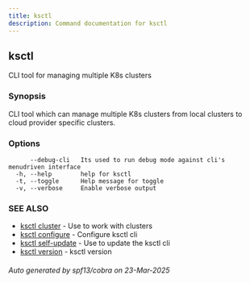 ```yaml
---
title: ksctl
description: Command documentation for ksctl
---
```


## ksctl

CLI tool for managing multiple K8s clusters

### Synopsis

CLI tool which can manage multiple K8s clusters from local clusters to cloud provider specific clusters.

### Options

```
      --debug-cli   Its used to run debug mode against cli's menudriven interface
  -h, --help        help for ksctl
  -t, --toggle      Help message for toggle
  -v, --verbose     Enable verbose output
```

### SEE ALSO

* [ksctl cluster](ksctl_cluster.md)	 - Use to work with clusters
* [ksctl configure](ksctl_configure.md)	 - Configure ksctl cli
* [ksctl self-update](ksctl_self-update.md)	 - Use to update the ksctl cli
* [ksctl version](ksctl_version.md)	 - ksctl version

###### Auto generated by spf13/cobra on 23-Mar-2025
